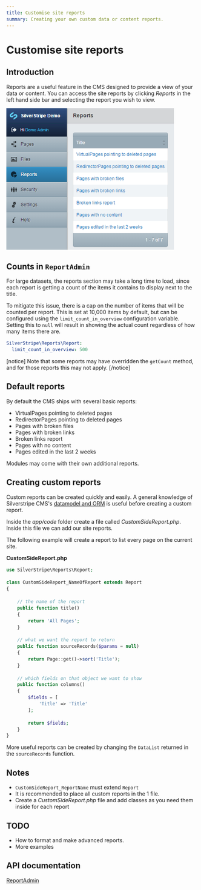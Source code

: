 ```yaml
---
title: Customise site reports
summary: Creating your own custom data or content reports.
---
```


# Customise site reports

## Introduction
Reports are a useful feature in the CMS designed to provide a view of your data or content. You can access
the site reports by clicking *Reports* in the left hand side bar and selecting the report you wish to view.

![](../../../_images/sitereport.png) 

## Counts in `ReportAdmin`

For large datasets, the reports section may take a long time to load, since each report is getting a count of the items it contains to display next to the title.

To mitigate this issue, there is a cap on the number of items that will be counted per report. This is set at 10,000 items by default, but can be configured using the `limit_count_in_overview` configuration variable. Setting this to `null` will result in showing the actual count regardless of how many items there are.

```yml
SilverStripe\Reports\Report:
  limit_count_in_overview: 500
```

[notice]
Note that some reports may have overridden the `getCount` method, and for those reports this may not apply.
[/notice]

## Default reports

By default the CMS ships with several basic reports:

*  VirtualPages pointing to deleted pages
*  RedirectorPages pointing to deleted pages
*  Pages with broken files
*  Pages with broken links
*  Broken links report
*  Pages with no content
*  Pages edited in the last 2 weeks
 
Modules may come with their own additional reports.

## Creating custom reports

Custom reports can be created quickly and easily. A general knowledge of Silverstripe CMS's
[datamodel and ORM](../../model/data_model_and_orm) is useful before creating a custom report. 

Inside the *app/code* folder create a file called *CustomSideReport.php*. Inside this file we can add our site reports. 

The following example will create a report to list every page on the current site.

**CustomSideReport.php**

```php
use SilverStripe\Reports\Report;

class CustomSideReport_NameOfReport extends Report 
{
    
    // the name of the report
    public function title() 
    {
        return 'All Pages';
    }
    
    // what we want the report to return
    public function sourceRecords($params = null) 
    {
        return Page::get()->sort('Title');
    }
    
    // which fields on that object we want to show
    public function columns() 
    {
        $fields = [
            'Title' => 'Title'
        ];
        
        return $fields;
    }
}
```

More useful reports can be created by changing the `DataList` returned in the `sourceRecords` function.

## Notes

*  `CustomSideReport_ReportName` must extend `Report`
*  It is recommended to place all custom reports in the 1 file.
  * Create a *CustomSideReport.php* file and add classes as you need them inside for each report

## TODO

*  How to format and make advanced reports.
*  More examples

## API documentation
[ReportAdmin](api:SilverStripe\Reports\ReportAdmin)
